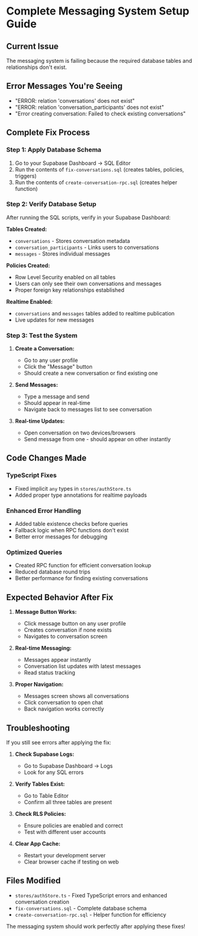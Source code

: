 # Complete Messaging System Setup Guide

## Current Issue
The messaging system is failing because the required database tables and relationships don't exist.

## Error Messages You're Seeing
- "ERROR: relation 'conversations' does not exist"
- "ERROR: relation 'conversation_participants' does not exist" 
- "Error creating conversation: Failed to check existing conversations"

## Complete Fix Process

### Step 1: Apply Database Schema
1. Go to your Supabase Dashboard → SQL Editor
2. Run the contents of `fix-conversations.sql` (creates tables, policies, triggers)
3. Run the contents of `create-conversation-rpc.sql` (creates helper function)

### Step 2: Verify Database Setup
After running the SQL scripts, verify in your Supabase Dashboard:

**Tables Created:**
- `conversations` - Stores conversation metadata
- `conversation_participants` - Links users to conversations  
- `messages` - Stores individual messages

**Policies Created:**
- Row Level Security enabled on all tables
- Users can only see their own conversations and messages
- Proper foreign key relationships established

**Realtime Enabled:**
- `conversations` and `messages` tables added to realtime publication
- Live updates for new messages

### Step 3: Test the System
1. **Create a Conversation:**
   - Go to any user profile
   - Click the "Message" button
   - Should create a new conversation or find existing one

2. **Send Messages:**
   - Type a message and send
   - Should appear in real-time
   - Navigate back to messages list to see conversation

3. **Real-time Updates:**
   - Open conversation on two devices/browsers
   - Send message from one - should appear on other instantly

## Code Changes Made

### TypeScript Fixes
- Fixed implicit `any` types in `stores/authStore.ts`
- Added proper type annotations for realtime payloads

### Enhanced Error Handling
- Added table existence checks before queries
- Fallback logic when RPC functions don't exist
- Better error messages for debugging

### Optimized Queries
- Created RPC function for efficient conversation lookup
- Reduced database round trips
- Better performance for finding existing conversations

## Expected Behavior After Fix

1. **Message Button Works:**
   - Click message button on any user profile
   - Creates conversation if none exists
   - Navigates to conversation screen

2. **Real-time Messaging:**
   - Messages appear instantly
   - Conversation list updates with latest messages
   - Read status tracking

3. **Proper Navigation:**
   - Messages screen shows all conversations
   - Click conversation to open chat
   - Back navigation works correctly

## Troubleshooting

If you still see errors after applying the fix:

1. **Check Supabase Logs:**
   - Go to Supabase Dashboard → Logs
   - Look for any SQL errors

2. **Verify Tables Exist:**
   - Go to Table Editor
   - Confirm all three tables are present

3. **Check RLS Policies:**
   - Ensure policies are enabled and correct
   - Test with different user accounts

4. **Clear App Cache:**
   - Restart your development server
   - Clear browser cache if testing on web

## Files Modified
- `stores/authStore.ts` - Fixed TypeScript errors and enhanced conversation creation
- `fix-conversations.sql` - Complete database schema
- `create-conversation-rpc.sql` - Helper function for efficiency

The messaging system should work perfectly after applying these fixes!